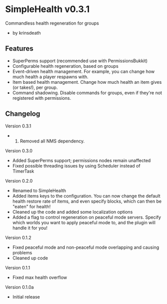 SimpleHealth v0.3.1===================Commandless health regeneration for groups*   by krinsdeathFeatures--------*   SuperPerms support (recommended use with PermissionsBukkit)*   Configurable health regeneration, based on groups*   Event-driven health management. For example, you can change how    much health a player respawns with.*   Item based health management. Change how much health an item gives    (or takes!), per group.*   Command shadowing. Disable commands for groups, even if they're    not registered with permissions.Changelog---------Version 0.3.1*   1.  Removed all NMS dependency.Version 0.3.0*  Added SuperPerms support; permissions nodes remain unaffected*  Fixed possible threading issues by using Scheduler instead of TimerTaskVersion 0.2.0*   Renamed to SimpleHealth*   Added items keys to the configuration. You can now change the default health     restore rate of items, and even specify blocks, which can then be "eaten" for health!*   Cleaned up the code and added some localization options*   Added a flag to control regeneration on peaceful mode servers. Specify    which worlds you want to apply peaceful mode to, and the plugin will handle it for you!Version 0.1.2*   Fixed peaceful mode and non-peaceful mode overlapping and causing problems*   Cleaned up codeVersion 0.1.1*   Fixed max health overflowVersion 0.1.0a*   Initial release